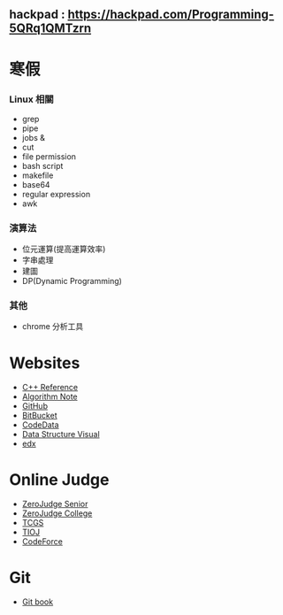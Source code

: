 ## hackpad : https://hackpad.com/Programming-5QRq1QMTzrn

 寒假
===============
### Linux 相關
+ grep
+ pipe
+ jobs &
+ cut
+ file permission
+ bash script
+ makefile
+ base64
+ regular expression
+ awk

### 演算法
+ 位元運算(提高運算效率)
+ 字串處理
+ 建圖
+ DP(Dynamic Programming)

### 其他
+ chrome 分析工具

Websites
========
- [C++ Reference](http://www.cplusplus.com/reference/)
- [Algorithm Note](http://www.csie.ntnu.edu.tw/~u91029/)
- [GitHub](https://github.com/)
- [BitBucket](https://bitbucket.org/)
- [CodeData](http://www.codedata.com.tw/)
- [Data Structure Visual](http://www.cs.usfca.edu/~galles/visualization/Algorithms.html)
- [edx](https://www.edx.org/)

Online Judge
============
- [ZeroJudge Senior](http://zerojudge.tw/)
- [ZeroJudge College](http://judge.nccucs.org/Problems)
- [TCGS](http://www.tcgs.tc.edu.tw:1218/)
- [TIOJ](http://tioj.ck.tp.edu.tw/problems)
- [CodeForce](http://codeforces.com/)

Git 
============
- [Git book](https://git-scm.com/book/zh-tw/v1)
